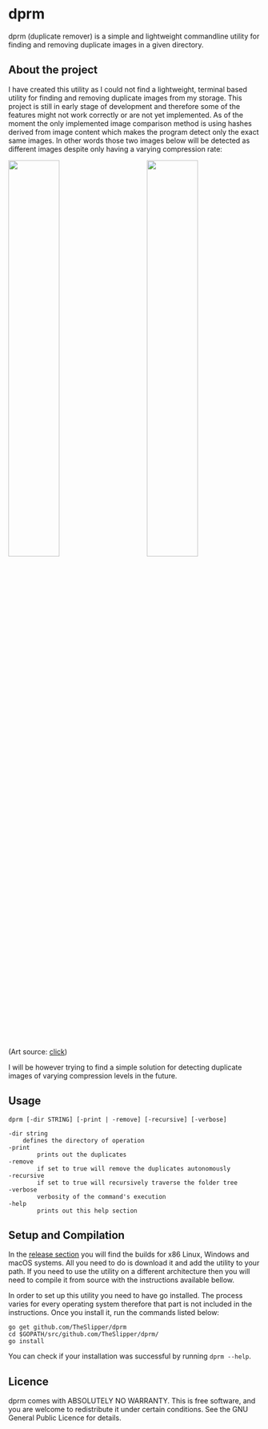 # dprm

dprm (duplicate remover) is a simple and lightweight commandline utility for finding and removing duplicate images in a given directory.


## About the project

I have created this utility as I could not find a lightweight, terminal based utility for finding and removing duplicate images from my storage. This project is still in early stage of development and therefore some of the features might not work correctly or are not yet implemented. As of the moment the only implemented image comparison method is using hashes derived from image content which makes the program detect only the exact same images. In other words those two images below will be detected as different images despite only having a varying compression rate:

<img align="left" src="https://raw.githubusercontent.com/TheSlipper/dprm/main/img/compr_1.jpg?token=AGZOOL7WY5VRSANH34NEJO3AB3O7Y" width="45%">
<img align="right" src="https://raw.githubusercontent.com/TheSlipper/dprm/main/img/compr_2.jpg?token=AGZOOL42BOL2GQXUUCZYLOTAB3PAO" width="45%">
<div style="clear: both;"></div>

(Art source: [click](https://twitter.com/lezon_re/status/1352567928109993984?s=20))

I will be however trying to find a simple solution for detecting duplicate images of varying compression levels in the future.

## Usage

```
dprm [-dir STRING] [-print | -remove] [-recursive] [-verbose]

-dir string
	defines the directory of operation
-print
		prints out the duplicates
-remove
		if set to true will remove the duplicates autonomously  
-recursive
		if set to true will recursively traverse the folder tree
-verbose
		verbosity of the command's execution
-help
		prints out this help section
```

## Setup and Compilation

In the [release section](https://github.com/TheSlipper/dprm/releases) you will find the builds for x86 Linux, Windows and macOS systems. All you need to do is download it and add the utility to your path. If you need to use the utility on a different architecture then you will need to compile it from source with the instructions available bellow.   

In order to set up this utility you need to have go installed. The process varies for every operating system therefore that part is not included in the instructions. Once you install it, run the commands listed below:

```
go get github.com/TheSlipper/dprm
cd $GOPATH/src/github.com/TheSlipper/dprm/
go install
```
You can check if your installation was successful by running `dprm --help`.

## Licence

dprm comes with ABSOLUTELY NO WARRANTY.  This is free software, and you
are welcome to redistribute it under certain conditions.  See the GNU General Public Licence
for details.
